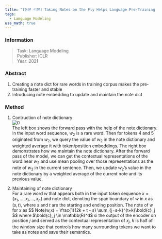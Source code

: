 ```yaml
---
title: "[논문 리뷰] Taking Notes on the Fly Helps Language Pre-Training (TNF)"
tags:
  - Language Modeling
use_math: true
---
```


### Information
> Task: Language Modeling \
> Publisher: ICLR \
> Year: 2021

### Abstract
1. Creating a note dict for rare words in training corpus makes the pre-training faster and stable
2. Introducing note embedding to update and maintain the note dict

### Method
1. Contruction of note dictionary\
![0](https://squiduu.github.io/assets/images/review/tnf/0.png)\
The left box shows the forward pass with the help of the note dictionary. In the input word sequence, $w_2$ is a rare word. Then for tokens 4 and 5 originated from $w_2$, we query the value of $w_2$ in the note dictionary and weighted average it with token/position embeddings. The right box demonstrates how we maintain the note dictionary. After the forward pass of the model, we can get the contextual representations of the word near $w_2$ and use mean pooling over those representations as the note of $w_2$ in the current sentence. Then, we update $w_2$’s value in the note dictionary by a weighted average of the current note and its previous value.

2. Maintaining of note dictionary\
For a rare word $w$ that appears both in the input token sequence $x = \{x_1, ..., x_i, ..., x_n\}$ and note dict, denoting the span boundary of $w$ in $x$ as $(s,t)$, where $s$ and $t$ are the starting and ending position. The note of $w$ for $x$ as
\$\$
    Note(w,x) = \frac{1}{2k + t - s} \sum_{j=s-k}^{t+k}\bold{c}_j
\$\$
where $\bold{c}_j \in \mathbb{R}^d$ si the output of the encoder on position $j$ and served as the contextual representation of $x_j$, $k$ is half of the window size that controls how many surrounding tokens we want to take as notes and save their semantics.